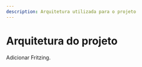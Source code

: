 ```yaml
---
description: Arquitetura utilizada para o projeto
---
```


# Arquitetura do projeto

Adicionar Fritzing.
